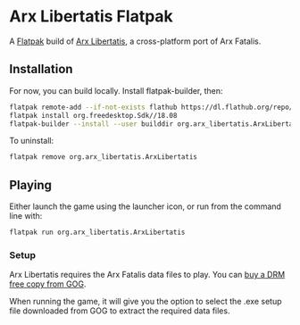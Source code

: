 # Arx Libertatis Flatpak

A [Flatpak](https://flatpak.org) build of [Arx Libertatis](http://arx-libertatis.org/), a cross-platform port of Arx Fatalis.

## Installation

For now, you can build locally. Install flatpak-builder, then:

```bash
flatpak remote-add --if-not-exists flathub https://dl.flathub.org/repo/flathub.flatpakrepo
flatpak install org.freedesktop.Sdk//18.08
flatpak-builder --install --user builddir org.arx_libertatis.ArxLibertatis.json --force-clean
```

To uninstall:

```bash
flatpak remove org.arx_libertatis.ArxLibertatis
```

## Playing

Either launch the game using the launcher icon, or run from the command line with:

```bash
flatpak run org.arx_libertatis.ArxLibertatis
```

### Setup

Arx Libertatis requires the Arx Fatalis data files to play. You can [buy a DRM free copy from GOG](https://www.gog.com/game/arx_fatalis).

When running the game, it will give you the option to select the .exe setup file downloaded from GOG to extract the required data files.

